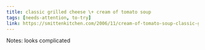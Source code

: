 ```yaml
---
title: classic grilled cheese \+ cream of tomato soup
tags: [needs-attention, to-try]
link: https://smittenkitchen.com/2006/11/cream-of-tomato-soup-classic-grilled-cheese/
---
```

Notes: looks complicated

